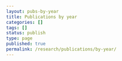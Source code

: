 ```yaml
---
layout: pubs-by-year
title: Publications by year
categories: []
tags: []
status: publish
type: page
published: true
permalink: /research/publications/by-year/
---
```


